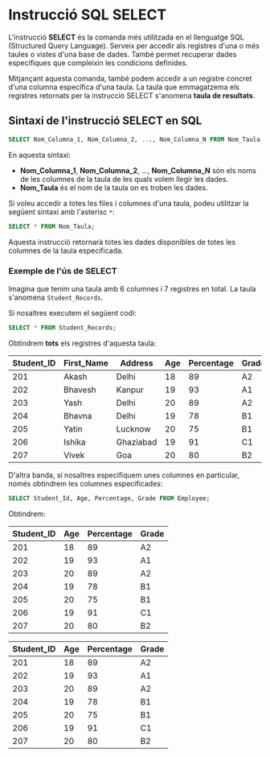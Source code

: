# Instrucció SQL SELECT

L'instrucció **SELECT** és la comanda més utilitzada en el llenguatge SQL (Structured Query Language). Serveix per accedir als registres d'una o més taules o vistes d'una base de dades. També permet recuperar dades específiques que compleixin les condicions definides.

Mitjançant aquesta comanda, també podem accedir a un registre concret d'una columna específica d'una taula. La taula que emmagatzema els registres retornats per la instrucció SELECT s'anomena **taula de resultats**.

## Sintaxi de l'instrucció SELECT en SQL

```sql
SELECT Nom_Columna_1, Nom_Columna_2, ..., Nom_Columna_N FROM Nom_Taula;
```

En aquesta sintaxi:
- **Nom_Columna_1**, **Nom_Columna_2**, ..., **Nom_Columna_N** són els noms de les columnes de la taula de les quals volem llegir les dades.
- **Nom_Taula** és el nom de la taula on es troben les dades.

Si voleu accedir a totes les files i columnes d'una taula, podeu utilitzar la següent sintaxi amb l'asterisc `*`:

```sql
SELECT * FROM Nom_Taula;
```

Aquesta instrucció retornarà totes les dades disponibles de totes les columnes de la taula especificada.

### Exemple de l'ús de SELECT

Imagina que tenim una taula amb 6 columnes i 7 registres en total. La taula s'anomena `Student_Records`. 

Si nosaltres executem el següent codi: 

```sql
SELECT * FROM Student_Records;
```

Obtindrem **tots** els registres d'aquesta taula: 

| **Student_ID** | **First_Name** | **Address**   | **Age** | **Percentage** | **Grade** |
|-----------------|---------------|---------------|---------|----------------|-----------|
| 201             | Akash         | Delhi         | 18      | 89             | A2        |
| 202             | Bhavesh       | Kanpur        | 19      | 93             | A1        |
| 203             | Yash          | Delhi         | 20      | 89             | A2        |
| 204             | Bhavna        | Delhi         | 19      | 78             | B1        |
| 205             | Yatin         | Lucknow       | 20      | 75             | B1        |
| 206             | Ishika        | Ghaziabad     | 19      | 91             | C1        |
| 207             | Vivek         | Goa           | 20      | 80             | B2        |

D'altra banda, si nosaltres especifiquem unes columnes en particular, només obtindrem les columnes especificades:  

```sql
SELECT Student_Id, Age, Percentage, Grade FROM Employee;
```

Obtindrem:

| **Student_ID**  | **Age** | **Percentage** | **Grade** |
|-----------------|---------|----------------|-----------|
| 201             | 18      | 89             | A2        |
| 202             | 19      | 93             | A1        |
| 203             | 20      | 89             | A2        |
| 204             | 19      | 78             | B1        |
| 205             | 20      | 75             | B1        |
| 206             | 19      | 91             | C1        |
| 207             | 20      | 80             | B2        |


<table>
  <thead>
    <tr style="background-color: #00000;">
      <th><b>Student_ID</b></th>
      <th><b>Age</b></th>
      <th><b>Percentage</b></th>
      <th><b>Grade</b></th>
    </tr>
  </thead>
  <tbody>
    <tr>
      <td>201</td>
      <td>18</td>
      <td>89</td>
      <td>A2</td>
    </tr>
    <tr>
      <td>202</td>
      <td>19</td>
      <td>93</td>
      <td>A1</td>
    </tr>
    <tr>
      <td>203</td>
      <td>20</td>
      <td>89</td>
      <td>A2</td>
    </tr>
    <tr>
      <td>204</td>
      <td>19</td>
      <td>78</td>
      <td>B1</td>
    </tr>
    <tr>
      <td>205</td>
      <td>20</td>
      <td>75</td>
      <td>B1</td>
    </tr>
    <tr>
      <td>206</td>
      <td>19</td>
      <td>91</td>
      <td>C1</td>
    </tr>
    <tr>
      <td>207</td>
      <td>20</td>
      <td>80</td>
      <td>B2</td>
    </tr>
  </tbody>
</table>
